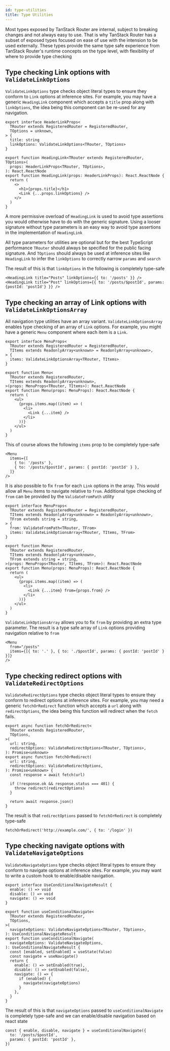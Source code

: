 ```yaml
---
id: type-utilities
title: Type Utilities
---
```


Most types exposed by TanStack Router are internal, subject to breaking changes and not always easy to use. That is why TanStack Router has a subset of exposed types focused on ease of use with the intension to be used externally. These types provide the same type safe experience from TanStack Router's runtime concepts on the type level, with flexibility of where to provide type checking

## Type checking Link options with `ValidateLinkOptions`

`ValidateLinkOptions` type checks object literal types to ensure they conform to `Link` options at inference sites. For example, you may have a generic `HeadingLink` component which accepts a `title` prop along with `linkOptions`, the idea being this component can be re-used for any navigation.

```tsx
export interface HeaderLinkProps<
  TRouter extends RegisteredRouter = RegisteredRouter,
  TOptions = unknown,
> {
  title: string
  linkOptions: ValidateLinkOptions<TRouter, TOptions>
}

export function HeadingLink<TRouter extends RegisteredRouter, TOptions>(
  props: HeaderLinkProps<TRouter, TOptions>,
): React.ReactNode
export function HeadingLink(props: HeaderLinkProps): React.ReactNode {
  return (
    <>
      <h1>{props.title}</h1>
      <Link {...props.linkOptions} />
    </>
  )
}
```

A more permissive overload of `HeadingLink` is used to avoid type assertions you would otherwise have to do with the generic signature. Using a looser signature without type parameters is an easy way to avoid type assertions in the implementation of `HeadingLink`

All type parameters for utilities are optional but for the best TypeScript performance `TRouter` should always be specified for the public facing signature. And `TOptions` should always be used at inference sites like `HeadingLink` to infer the `linkOptions` to correctly narrow `params` and `search`

The result of this is that `linkOptions` in the following is completely type-safe

```tsx
<HeadingLink title="Posts" linkOptions={{ to: '/posts' }} />
<HeadingLink title="Post" linkOptions={{ to: '/posts/$postId', params: {postId: 'postId'} }} />
```

## Type checking an array of Link options with `ValidateLinkOptionsArray`

All navigation type utilities have an array variant. `ValidateLinkOptionsArray` enables type checking of an array of `Link` options. For example, you might have a generic `Menu` component where each item is a `Link`.

```tsx
export interface MenuProps<
  TRouter extends RegisteredRouter = RegisteredRouter,
  TItems extends ReadonlyArray<unknown> = ReadonlyArray<unknown>,
> {
  items: ValidateLinkOptionsArray<TRouter, TItems>
}

export function Menu<
  TRouter extends RegisteredRouter,
  TItems extends ReadonlyArray<unknown>,
>(props: MenuProps<TRouter, TItems>): React.ReactNode
export function Menu(props: MenuProps): React.ReactNode {
  return (
    <ul>
      {props.items.map((item) => (
        <li>
          <Link {...item} />
        </li>
      ))}
    </ul>
  )
}
```

This of course allows the following `items` prop to be completely type-safe

```tsx
<Menu
  items={[
    { to: '/posts' },
    { to: '/posts/$postId', params: { postId: 'postId' } },
  ]}
/>
```

It is also possible to fix `from` for each `Link` options in the array. This would allow all `Menu` items to navigate relative to `from`. Additional type checking of `from` can be provided by the `ValidateFromPath` utility

```tsx
export interface MenuProps<
  TRouter extends RegisteredRouter = RegisteredRouter,
  TItems extends ReadonlyArray<unknown> = ReadonlyArray<unknown>,
  TFrom extends string = string,
> {
  from: ValidateFromPath<TRouter, TFrom>
  items: ValidateLinkOptionsArray<TRouter, TItems, TFrom>
}

export function Menu<
  TRouter extends RegisteredRouter,
  TItems extends ReadonlyArray<unknown>,
  TFrom extends string = string,
>(props: MenuProps<TRouter, TItems, TFrom>): React.ReactNode
export function Menu(props: MenuProps): React.ReactNode {
  return (
    <ul>
      {props.items.map((item) => (
        <li>
          <Link {...item} from={props.from} />
        </li>
      ))}
    </ul>
  )
}
```

`ValidateLinkOptionsArray` allows you to fix `from` by providing an extra type parameter. The result is a type safe array of `Link` options providing navigation relative to `from`

```tsx
<Menu
  from="/posts"
  items={[{ to: '.' }, { to: './$postId', params: { postId: 'postId' } }]}
/>
```

## Type checking redirect options with `ValidateRedirectOptions`

`ValidateRedirectOptions` type checks object literal types to ensure they conform to redirect options at inference sites. For example, you may need a generic `fetchOrRedirect` function which accepts a `url` along with `redirectOptions`, the idea being this function will redirect when the `fetch` fails.

```tsx
export async function fetchOrRedirect<
  TRouter extends RegisteredRouter,
  TOptions,
>(
  url: string,
  redirectOptions: ValidateRedirectOptions<TRouter, TOptions>,
): Promise<unknown>
export async function fetchOrRedirect(
  url: string,
  redirectOptions: ValidateRedirectOptions,
): Promise<unknown> {
  const response = await fetch(url)

  if (!response.ok && response.status === 401) {
    throw redirect(redirectOptions)
  }

  return await response.json()
}
```

The result is that `redirectOptions` passed to `fetchOrRedirect` is completely type-safe

```tsx
fetchOrRedirect('http://example.com/', { to: '/login' })
```

## Type checking navigate options with `ValidateNavigateOptions`

`ValidateNavigateOptions` type checks object literal types to ensure they conform to navigate options at inference sites. For example, you may want to write a custom hook to enable/disable navigation.

[//]: # 'TypeCheckingNavigateOptionsWithValidateNavigateOptionsImpl'

```tsx
export interface UseConditionalNavigateResult {
  enable: () => void
  disable: () => void
  navigate: () => void
}

export function useConditionalNavigate<
  TRouter extends RegisteredRouter,
  TOptions,
>(
  navigateOptions: ValidateNavigateOptions<TRouter, TOptions>,
): UseConditionalNavigateResult
export function useConditionalNavigate(
  navigateOptions: ValidateNavigateOptions,
): UseConditionalNavigateResult {
  const [enabled, setEnabled] = useState(false)
  const navigate = useNavigate()
  return {
    enable: () => setEnabled(true),
    disable: () => setEnabled(false),
    navigate: () => {
      if (enabled) {
        navigate(navigateOptions)
      }
    },
  }
}
```

[//]: # 'TypeCheckingNavigateOptionsWithValidateNavigateOptionsImpl'

The result of this is that `navigateOptions` passed to `useConditionalNavigate` is completely type-safe and we can enable/disable navigation based on react state

```tsx
const { enable, disable, navigate } = useConditionalNavigate({
  to: '/posts/$postId',
  params: { postId: 'postId' },
})
```
